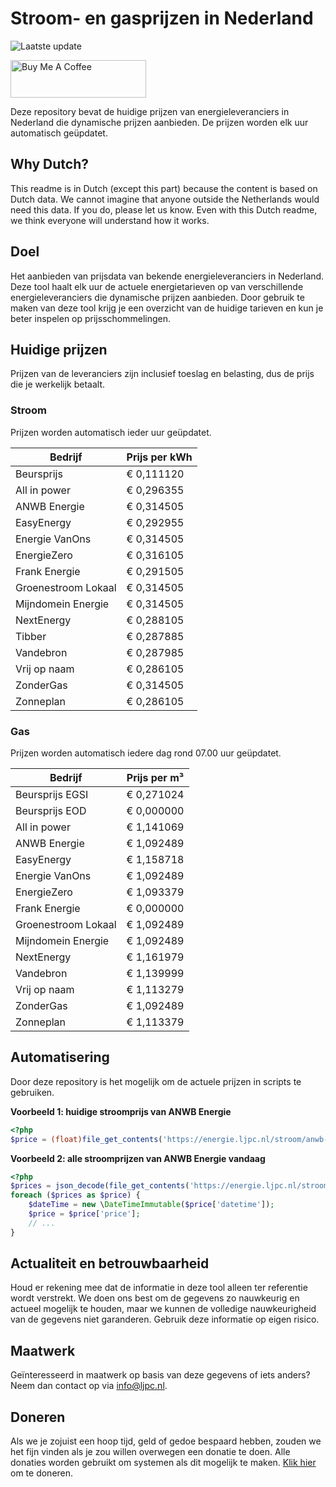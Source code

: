 # Stroom- en gasprijzen in Nederland

![Laatste update](https://img.shields.io/badge/laatste%20update-2024--01--26%2019%3A00%20CET-brightgreen)

<a href="https://www.buymeacoffee.com/Lars-" target="_blank"><img src="https://cdn.buymeacoffee.com/buttons/v2/default-orange.png" alt="Buy Me A Coffee" height="60" style="height: 60px !important;width: 217px !important;" ></a>

Deze repository bevat de huidige prijzen van energieleveranciers in Nederland die dynamische prijzen aanbieden. De prijzen worden elk uur automatisch geüpdatet.

## Why Dutch?

This readme is in Dutch (except this part) because the content is based on Dutch data. We cannot imagine that anyone outside the Netherlands would need this data. If you do, please let us know. Even with this Dutch readme, we think
everyone will understand how it works.

## Doel

Het aanbieden van prijsdata van bekende energieleveranciers in Nederland. Deze tool haalt elk uur de actuele energietarieven op van verschillende energieleveranciers die dynamische prijzen aanbieden. Door gebruik te maken van deze tool
krijg je een overzicht van de huidige tarieven en kun je beter inspelen op prijsschommelingen.

## Huidige prijzen

Prijzen van de leveranciers zijn inclusief toeslag en belasting, dus de prijs die je werkelijk betaalt.

### Stroom

Prijzen worden automatisch ieder uur geüpdatet.

 Bedrijf | Prijs per kWh 
---------|---------------
Beursprijs | € 0,111120
All in power | € 0,296355
ANWB Energie | € 0,314505
EasyEnergy | € 0,292955
Energie VanOns | € 0,314505
EnergieZero | € 0,316105
Frank Energie | € 0,291505
Groenestroom Lokaal | € 0,314505
Mijndomein Energie | € 0,314505
NextEnergy | € 0,288105
Tibber | € 0,287885
Vandebron | € 0,287985
Vrij op naam | € 0,286105
ZonderGas | € 0,314505
Zonneplan | € 0,286105


### Gas

Prijzen worden automatisch iedere dag rond 07.00 uur geüpdatet.

 Bedrijf | Prijs per m³ 
---------|--------------
Beursprijs EGSI | € 0,271024
Beursprijs EOD | € 0,000000
All in power | € 1,141069
ANWB Energie | € 1,092489
EasyEnergy | € 1,158718
Energie VanOns | € 1,092489
EnergieZero | € 1,093379
Frank Energie | € 0,000000
Groenestroom Lokaal | € 1,092489
Mijndomein Energie | € 1,092489
NextEnergy | € 1,161979
Vandebron | € 1,139999
Vrij op naam | € 1,113279
ZonderGas | € 1,092489
Zonneplan | € 1,113379


## Automatisering

Door deze repository is het mogelijk om de actuele prijzen in scripts te gebruiken.

**Voorbeeld 1: huidige stroomprijs van ANWB Energie**

```php
<?php
$price = (float)file_get_contents('https://energie.ljpc.nl/stroom/anwb-energie-nu.txt');

```

**Voorbeeld 2: alle stroomprijzen van ANWB Energie vandaag**

```php
<?php
$prices = json_decode(file_get_contents('https://energie.ljpc.nl/stroom/all-in-power-vandaag.json'),true);
foreach ($prices as $price) {
    $dateTime = new \DateTimeImmutable($price['datetime']);
    $price = $price['price'];
    // ...
}
```

## Actualiteit en betrouwbaarheid

Houd er rekening mee dat de informatie in deze tool alleen ter referentie wordt verstrekt. We doen ons best om de gegevens zo nauwkeurig en actueel mogelijk te houden, maar we kunnen de volledige nauwkeurigheid van de gegevens niet
garanderen. Gebruik deze informatie op eigen risico.

## Maatwerk

Geïnteresseerd in maatwerk op basis van deze gegevens of iets anders? Neem dan contact op
via [info@ljpc.nl](mailto:info@ljpc.nl?subject=Energie%20prijzen).

## Doneren

Als we je zojuist een hoop tijd, geld of gedoe bespaard hebben, zouden we het fijn vinden als je zou willen overwegen een
donatie te doen. Alle donaties worden gebruikt om systemen als dit mogelijk te
maken. [Klik hier](https://www.buymeacoffee.com/Lars-) om te doneren.
